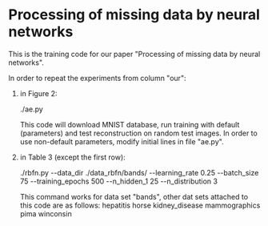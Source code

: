 # Processing of missing data by neural networks


This is the training code for our paper "Processing of missing data by neural networks".

In order to repeat the experiments from column "our":

1. in Figure 2:

    ./ae.py

    This code will download MNIST database, run training with default (parameters) and test reconstruction on random
    test images. In order to use non-default parameters, modify initial lines in file "ae.py".

2. in Table 3 (except the first row):

    ./rbfn.py --data_dir ./data_rbfn/bands/ --learning_rate 0.25 --batch_size 75 --training_epochs 500 --n_hidden_1 25 --n_distribution 3

    This command works for data set "bands", other dat sets attached to this code are as follows:
        hepatitis
        horse
        kidney_disease
        mammographics
        pima
        winconsin
